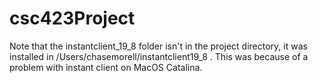 # csc423Project

Note that the instantclient_19_8 folder isn't in the project directory, it was installed in /Users/chasemorell/instantclient19_8 . This was because of a problem with instant client on MacOS Catalina. 
